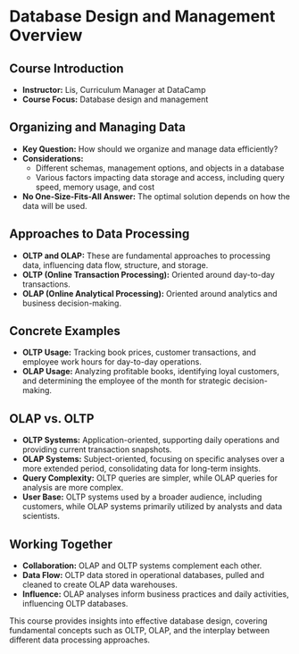 # Database Design and Management Overview

## Course Introduction
- **Instructor:** Lis, Curriculum Manager at DataCamp
- **Course Focus:** Database design and management

## Organizing and Managing Data
- **Key Question:** How should we organize and manage data efficiently?
- **Considerations:**
  - Different schemas, management options, and objects in a database
  - Various factors impacting data storage and access, including query speed, memory usage, and cost
- **No One-Size-Fits-All Answer:** The optimal solution depends on how the data will be used.

## Approaches to Data Processing
- **OLTP and OLAP:** These are fundamental approaches to processing data, influencing data flow, structure, and storage.
- **OLTP (Online Transaction Processing):** Oriented around day-to-day transactions.
- **OLAP (Online Analytical Processing):** Oriented around analytics and business decision-making.

## Concrete Examples
- **OLTP Usage:** Tracking book prices, customer transactions, and employee work hours for day-to-day operations.
- **OLAP Usage:** Analyzing profitable books, identifying loyal customers, and determining the employee of the month for strategic decision-making.

## OLAP vs. OLTP
- **OLTP Systems:** Application-oriented, supporting daily operations and providing current transaction snapshots.
- **OLAP Systems:** Subject-oriented, focusing on specific analyses over a more extended period, consolidating data for long-term insights.
- **Query Complexity:** OLTP queries are simpler, while OLAP queries for analysis are more complex.
- **User Base:** OLTP systems used by a broader audience, including customers, while OLAP systems primarily utilized by analysts and data scientists.

## Working Together
- **Collaboration:** OLAP and OLTP systems complement each other.
- **Data Flow:** OLTP data stored in operational databases, pulled and cleaned to create OLAP data warehouses.
- **Influence:** OLAP analyses inform business practices and daily activities, influencing OLTP databases.

This course provides insights into effective database design, covering fundamental concepts such as OLTP, OLAP, and the interplay between different data processing approaches.
